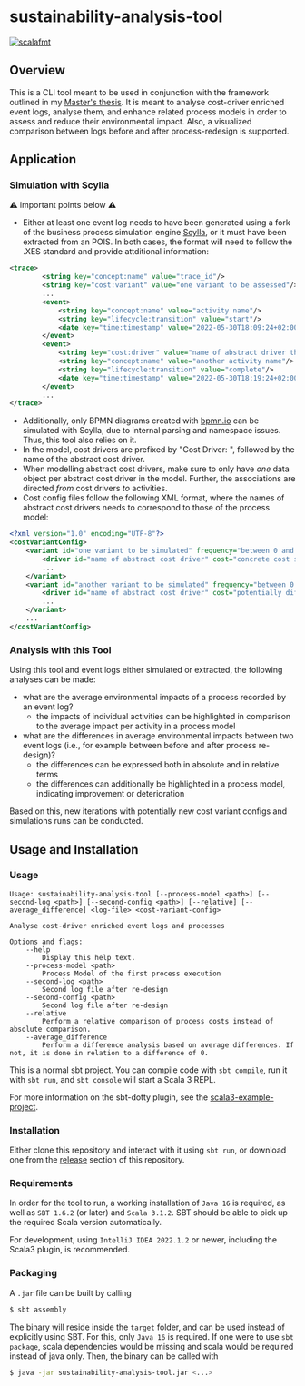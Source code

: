 # sustainability-analysis-tool

[![scalafmt](https://github.com/fyndalf/sustainability-analysis-tool/actions/workflows/scala-lint.yml/badge.svg)](https://github.com/fyndalf/sustainability-analysis-tool/actions/workflows/scala-lint.yml)


## Overview

This is a CLI tool meant to be used in conjunction with the framework outlined in my [Master's thesis](http://dx.doi.org/10.13140/RG.2.2.16323.27688).
It is meant to analyse cost-driver enriched event logs, analyse them, and enhance related process models in order to assess and reduce their environmental impact.
Also, a visualized comparison between logs before and after process-redesign is supported.

## Application

### Simulation with Scylla

⚠️ important points below ⚠️
- Either at least one event log needs to have been generated using a fork of the business process simulation engine [Scylla](https://github.com/fyndalf/scylla/tree/thesis-implementation), or it must have been extracted from an POIS. In both cases, the format will need to follow the .XES standard and provide attditional information:

```xml
<trace>
    	<string key="concept:name" value="trace_id"/>
    	<string key="cost:variant" value="one variant to be assessed"/>
    	...
    	<event>
    		<string key="concept:name" value="activity name"/>
    		<string key="lifecycle:transition" value="start"/>
    		<date key="time:timestamp" value="2022-05-30T18:09:24+02:00"/>
    	</event>
    	<event>
    		<string key="cost:driver" value="name of abstract driver that is concretized in cost variant above"/>
    		<string key="concept:name" value="another activity name"/>
    		<string key="lifecycle:transition" value="complete"/>
    		<date key="time:timestamp" value="2022-05-30T18:19:24+02:00"/>
    	</event>
    	...
</trace>
```

- Additionally, only BPMN diagrams created with [bpmn.io](https://demo.bpmn.io) can be simulated with Scylla, due to internal parsing and namespace issues. Thus, this tool also relies on it.
- In the model, cost drivers are prefixed by "Cost Driver: ", followed by the name of the abstract cost driver.
- When modelling abstract cost drivers, make sure to only have *one* data object per abstract cost driver in the model. Further, the associations are directed _from_ cost drivers _to_ activities.
- Cost config files follow the following XML format, where the names of abstract cost drivers needs to correspond to those of the process model:

```xml
<?xml version="1.0" encoding="UTF-8"?>
<costVariantConfig>
    <variant id="one variant to be simulated" frequency="between 0 and 1">
        <driver id="name of abstract cost driver" cost="concrete cost score, e.g. 0.0001"/>
        ...
    </variant>
    <variant id="another variant to be simulated" frequency="between 0 and 1">
        <driver id="name of abstract cost driver" cost="potentially different concrete cost score, e.g. 0.00099"/>
        ...
    </variant>
    ...
</costVariantConfig>
```

### Analysis with this Tool

Using this tool and event logs either simulated or extracted, the following analyses can be made:
- what are the average environmental impacts of a process recorded by an event log?
  - the impacts of individual activities can be highlighted in comparison to the average impact per activity in a process model
- what are the differences in average environmental impacts between two event logs (i.e., for example between before and after process re-design)?
  - the differences can be expressed both in absolute and in relative terms
  - the differences can additionally be highlighted in a process model, indicating improvement or deterioration

Based on this, new iterations with potentially new cost variant configs and simulations runs can be conducted.

## Usage and Installation

### Usage

```
Usage: sustainability-analysis-tool [--process-model <path>] [--second-log <path>] [--second-config <path>] [--relative] [--average_difference] <log-file> <cost-variant-config>

Analyse cost-driver enriched event logs and processes

Options and flags:
    --help
        Display this help text.
    --process-model <path>
        Process Model of the first process execution
    --second-log <path>
        Second log file after re-design
    --second-config <path>
        Second log file after re-design
    --relative
        Perform a relative comparison of process costs instead of absolute comparison.
    --average_difference
        Perform a difference analysis based on average differences. If not, it is done in relation to a difference of 0.
```

This is a normal sbt project. You can compile code with `sbt compile`, run it with `sbt run`, and `sbt console`
will start a Scala 3 REPL.

For more information on the sbt-dotty plugin, see the
[scala3-example-project](https://github.com/scala/scala3-example-project/blob/main/README.md).

### Installation

Either clone this repository and interact with it using `sbt run`, or download one from the
[release](https://github.com/fyndalf/sustainability-analysis-tool/releases) section of this repository.

### Requirements

In order for the tool to run, a working installation of `Java 16` is required, as well as `SBT 1.6.2` (or later)
and `Scala 3.1.2`. SBT should be able to pick up the required Scala version automatically.

For development, using `IntelliJ IDEA 2022.1.2` or newer, including the Scala3 plugin, is recommended.

### Packaging

A `.jar` file can be built by calling

```bash
$ sbt assembly
```

The binary will reside inside the `target` folder, and can be used instead of explicitly using SBT. For this,
only `Java 16` is required. If one were to use `sbt package`, scala dependencies would be missing and scala would be
required instead of java only. Then, the binary can be called with

```bash
$ java -jar sustainability-analysis-tool.jar <...>
```

